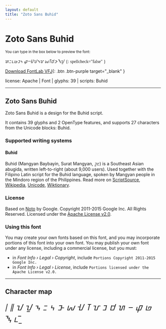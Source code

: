 ```yaml
---
layout: default
title: "Zoto Sans Buhid"
---
```


# Zoto Sans Buhid

<small>You can type in the box below to preview the font:</small>

<div contenteditable="true" class="texteditor" style="font-family: 'Zoto Sans Buhid';">
ᝌᝃᝑᝏᝊᝄ ᝎᝍᝇᝀᝂᝉ ᝆᝈᝋᝅᝐᝁ
{: spellcheck="false" }
</div>

[Download FontLab VFJ](https://downgit.github.io/#/home?url=https://github.com/fontlabcom/getgo-fonts/blob/main/getgo-fonts/apache/zotosans/zotosans-buhid.vfj){: .btn .btn-purple target="_blank" }

license: Apache \| Font \| glyphs: 39 \| scripts: Buhid

---


## Zoto Sans Buhid

Zoto Sans Buhid is a design for the Buhid script.

It contains 39 glyphs and 2 OpenType features, and supports 27 characters from the Unicode blocks: Buhid.


### Supported writing systems


#### Buhid

Buhid (Mangyan Baybayin, Surat Mangyan, ᝊᝓᝑᝒ) is a Southeast Asian abugida, written left-to-right (about 9,000 users). Used together with the Filipino Latin script for the Buhid language, spoken by Mangyan people in the Mindoro region of the Philippines. Read more on [ScriptSource](https://scriptsource.org/scr/Buhd), [Wikipedia](https://en.wikipedia.org/wiki/ISO_15924:Buhd), [Unicode](https://www.unicode.org/versions/Unicode13.0.0/ch17.pdf#G26439), [Wiktionary](https://en.wiktionary.org/wiki/Category:Buhid_script).


### License

Based on [Noto](https://github.com/notofonts) by Google. Copyright 2011-2015 Google Inc. All Rights Reserved. Licensed under the [Apache License v2.0](https://www.apache.org/licenses/LICENSE-2.0.txt).

### Using this font

You may create your own fonts based on this font, and you may incorporate portions of this font into your own font. You may publish your own font under any license, including a commercial license, but you must:

- in _Font Info › Legal › Copyright_, include `Portions Copyright 2011-2015 Google Inc.`
- in _Font Info › Legal › License_, include `Portions licensed under the Apache License v2.0.`


---

## Character map

<div style="font-family: 'Zoto Sans Buhid'; font-size: 2em;">
᜵ ᜶ ᝀ ᝁ ᝂ ᝃ ᝄ ᝅ ᝆ ᝇ ᝈ ᝉ ᝊ ᝋ ᝌ ᝍ ᝎ ᝏ ᝐ ᝑ ᝒ ᝓ
</div>

